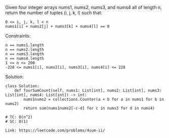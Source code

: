 Given four integer arrays nums1, nums2, nums3, and nums4 all of length n, return the number of tuples (i, j, k, l) such that:
```
0 <= i, j, k, l < n
nums1[i] + nums2[j] + nums3[k] + nums4[l] == 0
```

Constraints:
```
n == nums1.length
n == nums2.length
n == nums3.length
n == nums4.length
1 <= n <= 200
-228 <= nums1[i], nums2[i], nums3[i], nums4[i] <= 228
```
Solution:
```
class Solution:
    def fourSumCount(self, nums1: List[int], nums2: List[int], nums3: List[int], nums4: List[int]) -> int:
        nums1nums2 = collections.Counter(a + b for a in nums1 for b in nums2)
        return sum(nums1nums2[-c-d] for c in nums3 for d in nums4)

# TC: O(n^2)
# SC: O(1)
```
```
Link: https://leetcode.com/problems/4sum-ii/
```
